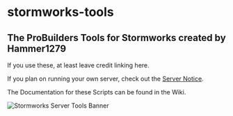 # stormworks-tools

## The ProBuilders Tools for Stormworks created by Hammer1279

If you use these, at least leave credit linking here.

If you plan on running your own server, check out the [Server Notice](SERVER.md).

The Documentation for these Scripts can be found in the Wiki.

![Stormworks Server Tools Banner](https://user-images.githubusercontent.com/47126902/153774321-c81808b7-d55e-4eee-a8f4-f860196bafd9.png)
